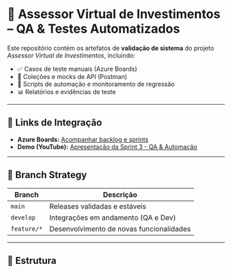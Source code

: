 # 🧠 Assessor Virtual de Investimentos – QA & Testes Automatizados

Este repositório contém os artefatos de **validação de sistema** do projeto *Assessor Virtual de Investimentos*, incluindo:

- ✅ Casos de teste manuais (Azure Boards)
- 🧪 Coleções e mocks de API (Postman)
- 🔁 Scripts de automação e monitoramento de regressão
- 📊 Relatórios e evidências de teste

---

## 🔗 Links de Integração

- **Azure Boards:** [Acompanhar backlog e sprints](https://dev.azure.com/ficticio/assessor-virtual-investimentos/_boards)
- **Demo (YouTube):** [Apresentação da Sprint 3 - QA & Automação](https://youtube.com/watch?v=XXXXXXXXXXX)

---

## 🌱 Branch Strategy

| Branch | Descrição |
|--------|------------|
| `main` | Releases validadas e estáveis |
| `develop` | Integrações em andamento (QA e Dev) |
| `feature/*` | Desenvolvimento de novas funcionalidades |

---

## 🧩 Estrutura
